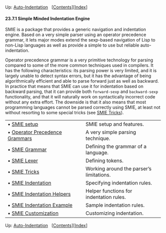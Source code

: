 

Up: [Auto-Indentation](Auto_002dIndentation.html)   \[[Contents](index.html#SEC_Contents "Table of contents")]\[[Index](Index.html "Index")]

#### 23.7.1 Simple Minded Indentation Engine

SMIE is a package that provides a generic navigation and indentation engine. Based on a very simple parser using an operator precedence grammar, it lets major modes extend the sexp-based navigation of Lisp to non-Lisp languages as well as provide a simple to use but reliable auto-indentation.

Operator precedence grammar is a very primitive technology for parsing compared to some of the more common techniques used in compilers. It has the following characteristics: its parsing power is very limited, and it is largely unable to detect syntax errors, but it has the advantage of being algorithmically efficient and able to parse forward just as well as backward. In practice that means that SMIE can use it for indentation based on backward parsing, that it can provide both `forward-sexp` and `backward-sexp` functionality, and that it will naturally work on syntactically incorrect code without any extra effort. The downside is that it also means that most programming languages cannot be parsed correctly using SMIE, at least not without resorting to some special tricks (see [SMIE Tricks](SMIE-Tricks.html)).

|                                                                     |    |                                          |
| :------------------------------------------------------------------ | -- | :--------------------------------------- |
| • [SMIE setup](SMIE-setup.html)                                     |    | SMIE setup and features.                 |
| • [Operator Precedence Grammars](Operator-Precedence-Grammars.html) |    | A very simple parsing technique.         |
| • [SMIE Grammar](SMIE-Grammar.html)                                 |    | Defining the grammar of a language.      |
| • [SMIE Lexer](SMIE-Lexer.html)                                     |    | Defining tokens.                         |
| • [SMIE Tricks](SMIE-Tricks.html)                                   |    | Working around the parser’s limitations. |
| • [SMIE Indentation](SMIE-Indentation.html)                         |    | Specifying indentation rules.            |
| • [SMIE Indentation Helpers](SMIE-Indentation-Helpers.html)         |    | Helper functions for indentation rules.  |
| • [SMIE Indentation Example](SMIE-Indentation-Example.html)         |    | Sample indentation rules.                |
| • [SMIE Customization](SMIE-Customization.html)                     |    | Customizing indentation.                 |

Up: [Auto-Indentation](Auto_002dIndentation.html)   \[[Contents](index.html#SEC_Contents "Table of contents")]\[[Index](Index.html "Index")]
